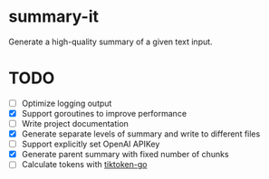 # summary-it
Generate a high-quality summary of a given text input.

# TODO

- [ ] Optimize logging output
- [x] Support goroutines to improve performance
- [ ] Write project documentation
- [x] Generate separate levels of summary and write to different files
- [ ] Support explicitly set OpenAI APIKey
- [x] Generate parent summary with fixed number of chunks
- [ ] Calculate tokens with [tiktoken-go](https://github.com/pkoukk/tiktoken-go)
